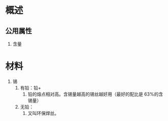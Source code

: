 # 概述
## 公用属性
1. 含量
# 材料
1. 锡
	1. 有铅：铅+
		1. 铅的熔点相对高。含锡量越高的锡丝越好用（最好的配比是 63%的含锡量）
	2. 无铅：
		1. 又叫环保焊丝。